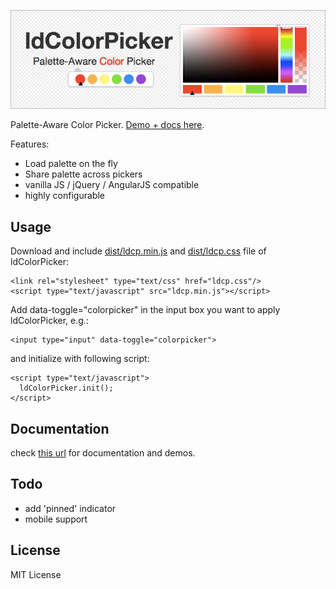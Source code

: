 ![ldColorPicker Banner](/img/banner.png)

Palette-Aware Color Picker. [Demo + docs here](http://loadingio.github.io/ldcolorpicker/).

Features:
 * Load palette on the fly
 * Share palette across pickers
 * vanilla JS / jQuery / AngularJS compatible
 * highly configurable


Usage
--------

Download and include [dist/ldcp.min.js](https://raw.githubusercontent.com/loadingio/ldcolorpicker/master/dist/ldcp.min.js) and [dist/ldcp.css](https://raw.githubusercontent.com/loadingio/ldcolorpicker/master/dist/ldcp.css) file of ldColorPicker:

    <link rel="stylesheet" type="text/css" href="ldcp.css"/>
    <script type="text/javascript" src="ldcp.min.js"></script>


Add data-toggle="colorpicker" in the input box you want to apply ldColorPicker, e.g.:

    <input type="input" data-toggle="colorpicker">


and initialize with following script:

    <script type="text/javascript">
      ldColorPicker.init();
    </script>


Documentation
---------------

check [this url](http://loadingio.github.io/ldcolorpicker/) for documentation and demos.



Todo
---------------

 * add 'pinned' indicator
 * mobile support



License
---------

MIT License
